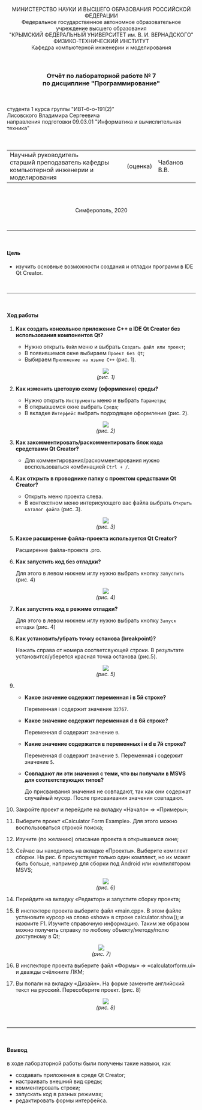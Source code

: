 <p align="center">
МИНИСТЕРСТВО НАУКИ  И ВЫСШЕГО ОБРАЗОВАНИЯ РОССИЙСКОЙ ФЕДЕРАЦИИ<br/>
Федеральное государственное автономное образовательное учреждение высшего образования <br/> 
"КРЫМСКИЙ ФЕДЕРАЛЬНЫЙ УНИВЕРСИТЕТ им. В. И. ВЕРНАДСКОГО"  <br/>
ФИЗИКО-ТЕХНИЧЕСКИЙ ИНСТИТУТ  <br/>
Кафедра компьютерной инженерии и моделирования
<br/><br/><br/>
</p>
<h3>
<p align="center">
Отчёт по лабораторной работе № 7<br/> по дисциплине "Программирование"
</p>
</h3> 
<br/><br/>
студента 1 курса группы "ИВТ-б-о-191(2)"  
<br/>Лисовского Владимира Сергеевича  
<br/>направления подготовки 09.03.01 "Информатика и вычислительная техника" 
<br/><br/><br/>
<table>
<tr><td>Научный руководитель<br/> старший преподаватель кафедры<br/> компьютерной инженерии и моделирования</td>
<td>(оценка)</td>
<td>Чабанов В.В.</td>
</tr>
</table>
<br/><br/>
<p align="center">
Симферополь, 2020
</p>

<br/>

---

<br/>

#### Цель

* изучить основные возможности создания и отладки программ в IDE Qt Creator.

<br/>

---

<br/>

#### Ход работы
1. **Как создать консольное приложение С++ в IDE Qt Creator без использования компонентов Qt?**

    * Нужно открыть `Файл` меню и выбрать `Создать файл или проект`;
    * В появившемся окне выбираем `Проект без Qt`;
    * Выбираем `Приложение на языке C++` (рис. 1). 
    
    <p align="center">
    <img src="img/img1.png"><br/>
    <i>(рис. 1)</i>
    </p>

2. **Как изменить цветовую схему (оформление) среды?**

    * Нужно открыть `Инструменты` меню и выбрать `Параметры`;
    * В открывшемся окне выбрать `Среда`;
    * В вкладке `Интерфейс` выбрать подходящее оформление (рис. 2).
    
    <p align="center">
    <img src="img/img2.png"><br/>
    <i>(рис. 2)</i>
    </p>
    
3. **Как закомментировать/раскомментировать блок кода средствами Qt Creator?**
    
    * Для комментирования/раскомментирования нужно воспользоваться комбинацией `Ctrl + /`.

4. **Как открыть в проводнике папку с проектом средствами Qt Creator?**
    
    * Открыть меню проекта слева. 
    * В контекстном меню интерисующего вас файла выбрать `Открыть каталог файла` (рис. 3).
   
    <p align="center">
    <img src="img/img3.png"><br/>
    <i>(рис. 3)</i>
    </p>
   
5. **Какое расширение файла-проекта используется Qt Creator?**
    
    Расширение файла-проекта .pro.
    
6. **Как запустить код без отладки?**

    Для этого в левом нижнем иглу нужно выбрать кнопку `Запустить` (рис. 4)
    
    <p align="center">
    <img src="img/img4.png"><br/>
    <i>(рис. 4)</i>
    </p>
   
7. **Как запустить код в режиме отладки?**

    Для этого в левом нижнем иглу нужно выбрать кнопку `Запуск отладки` (рис. 4)
    
8. **Как установить/убрать точку останова (breakpoint)?**

    Нажать справа от номера соответсвующей строки. В результате установится/уберется красная точка останова (рис.5).
    
    <p align="center">
    <img src="img/img5.png"><br/>
    <i>(рис. 5)</i>
    </p>

9. 
    * **Какое значение содержит переменная i в 5й строке?**
    
        Переменная i содержит значение `32767`.
        
    * **Какое значение содержит переменная d в 6й строке?**
    
        Переменная d содержит значение `0`.
        
    * **Какие значение содержатся в переменных i и  d в 7й строке?**
    
        Переменная d содержит значение `5`. Переменная i содержит значение `5`.
        
    * **Совпадают ли эти значения с теми, что вы получали в MSVS для соответствующих типов?**
    
        До присваивания значения не совпадают, так как они содержат случайный мусор.
        После присваивания значения совпадают.

10. Закройте проект и перейдите на вкладку «Начало» => «Примеры»;
11. Выберите проект «Calculator Form Example». Для этого можно воспользоваться строкой поиска;
12. Изучите (по желанию) описание проекта в открывшемся окне;
13. Сейчас вы находитесь на вкладке «Проекты». Выберите комплект сборки. На рис. 6 присутствует только один комплект, но их может быть больше, например для сборки под Android или компилятором MSVS;
    
    <p align="center">
    <img src="img/img6.png"><br/>
    <i>(рис. 6)</i>
    </p>

14. Перейдите на вкладку «Редактор» и запустите сборку проекта;
15. В инспекторе проекта выберите файл «main.cpp». В этом файле установите курсор на слово «show» в строке calculator.show(); и нажмите F1. Изучите справочную информацию. Таким же образом можно получить справку по любому объекту/методу/полю доступному в Qt;
   
   <p align="center">
   <img src="img/img7.png"><br/>
   <i>(рис. 7)</i>
   </p>
   
16. В инспекторе проекта выберите файл «Формы» => «calculatorform.ui» и дважды счёлкните ЛКМ;
17. Вы попали на вкладку «Дизайн». На форме замените английский текст на русский. Пересоберите проект. (рис. 8)
    
    <p align="center">
    <img src="img/img8.png"><br/>
    <i>(рис. 8)</i>
    </p>

<br/>

---

<br/>

#### Ввывод

в ходе лабораторной работы были получены такие навыки, как
* создавать приложения в среде Qt Creator;
* настраивать внешний вид среды;
* комментировать строки;
* запускать код в разных режимах;
* редактировать формы интерфейса.